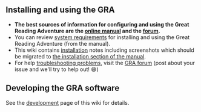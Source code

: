 ## Installing and using the GRA

* **The best sources of information for configuring and using the Great Reading Adventure are the [online manual](http://manual.greatreadingadventure.com/) and the [forum](http://forum.greatreadingadventure.com/).**
* You can review [system requirements](http://manual.greatreadingadventure.com/en/latest/installation/system-requirements/) for installing and using the Great Reading Adventure (from the manual).
* This wiki contains [installation](Installation.md) notes including screenshots which should be migrated to [the installation section of the manual](http://manual.greatreadingadventure.com/en/latest/installation/install-the-software/).
* For help [troubleshooting problems](http://forum.greatreadingadventure.com/c/help), visit the [GRA forum](http://forum.greatreadingadventure.com/) (post about your issue and we'll try to help out! :smile:)

## Developing the GRA software

See the [development](Development.md) page of this wiki for details.
